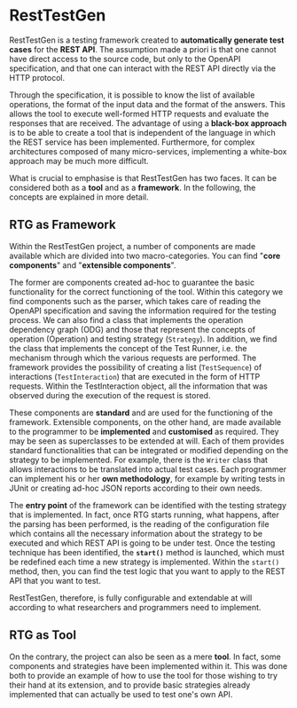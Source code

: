 # RestTestGen
RestTestGen is a testing framework created to **automatically generate test cases** for the **REST API**. The assumption made a priori is that one cannot have direct access to the source code, but only to the OpenAPI specification, and that one can interact with the REST API directly via the HTTP protocol.

Through the specification, it is possible to know the list of available operations, the format of the input data and the format of the answers. This allows the tool to execute well-formed HTTP requests and evaluate the responses that are received. The advantage of using a **black-box approach** is to be able to create a tool that is independent of the language in which the REST service has been implemented. Furthermore, for complex architectures composed of many micro-services, implementing a white-box approach may be much more difficult.

What is crucial to emphasise is that RestTestGen has two faces.
It can be considered both as a **tool** and as a **framework**. In the following, the concepts are explained in more detail.

## RTG as Framework
Within the RestTestGen project, a number of components are made available which are divided into two macro-categories.
You can find "**core components**" and "**extensible components**".

The former are components created ad-hoc to guarantee the basic functionality for the correct functioning of the tool. Within this category we find components such as the parser, which takes care of reading the OpenAPI specification and saving the information required for the testing process. We can also find a class that implements the operation dependency graph (ODG) and those that represent the concepts of operation (Operation) and testing strategy (```Strategy```). In addition, we find the class that implements the concept of the Test Runner, i.e. the mechanism through which the various requests are performed. The framework provides the possibility of creating a list (```TestSequence```) of interactions (```TestInteraction```) that are executed in the form of HTTP requests. Within the TestInteraction object, all the information that was observed during the execution of the request is stored.

These components are **standard** and are used for the functioning of the framework.
Extensible components, on the other hand, are made available to the programmer to be **implemented** and **customised** as required.
They may be seen as superclasses to be extended at will. Each of them provides standard functionalities that can be integrated or modified depending on the strategy to be implemented.
For example, there is the ```Writer``` class that allows interactions to be translated into actual test cases. Each programmer can implement his or her **own methodology**, for example by writing tests in JUnit or creating ad-hoc JSON reports according to their own needs.

The **entry point** of the framework can be identified with the testing strategy that is implemented. In fact, once RTG starts running, what happens, after the parsing has been performed, is the reading of the configuration file which contains all the necessary information about the strategy to be executed and which REST API is going to be under test. Once the testing technique has been identified, the **```start()```** method is launched, which must be redefined each time a new strategy is implemented. Within the ```start()``` method, then, you can find the test logic that you want to apply to the REST API that you want to test.

RestTestGen, therefore, is fully configurable and extendable at will according to what researchers and programmers need to implement.

## RTG as Tool
On the contrary, the project can also be seen as a mere **tool**. In fact, some components and strategies have been implemented within it. This was done both to provide an example of how to use the tool for those wishing to try their hand at its extension, and to provide basic strategies already implemented that can actually be used to test one's own API.
